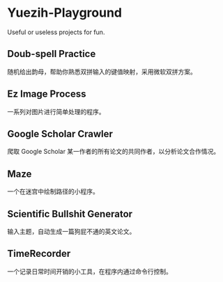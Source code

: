 # Yuezih-Playground
Useful or useless projects for fun.
## Doub-spell Practice
随机给出韵母，帮助你熟悉双拼输入的键值映射，采用微软双拼方案。
## Ez Image Process
一系列对图片进行简单处理的程序。
## Google Scholar Crawler
爬取 Google Scholar 某一作者的所有论文的共同作者，以分析论文合作情况。 
## Maze
一个在迷宫中绘制路径的小程序。
## Scientific Bullshit Generator
输入主题，自动生成一篇狗屁不通的英文论文。
## TimeRecorder
一个记录日常时间开销的小工具，在程序内通过命令行控制。
